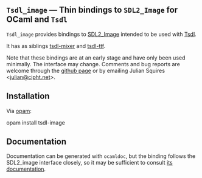 `Tsdl_image` — Thin bindings to `SDL2_Image` for OCaml and `Tsdl`
-----------------------------------------------------------------

`Tsdl_image` provides bindings to
[SDL2_Image](https://www.libsdl.org/projects/SDL_image/) intended to
be used with [Tsdl](http://erratique.ch/software/tsdl).

It has as siblings [tsdl-mixer](https://github.com/tokenrove/tsdl-mixer)
and [tsdl-ttf](https://github.com/tokenrove/tsdl-ttf).

Note that these bindings are at an early stage and have only been used
minimally.  The interface may change.  Comments and bug reports are
welcome through the [github page](https://github.com/tokenrove/tsdl-image)
or by emailing Julian Squires <[julian@cipht.net](mailto:julian@cipht.net)>.

## Installation

Via [opam](https://opam.ocaml.org/):

  opam install tsdl-image

## Documentation

Documentation can be generated with `ocamldoc`, but the binding
follows the SDL2_image interface closely, so it may be sufficient to
consult
[its documentation](https://www.libsdl.org/projects/SDL_image/docs/index.html).
